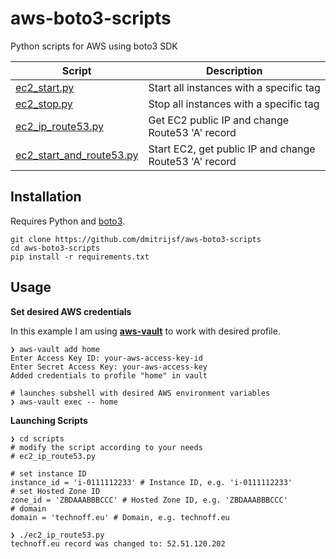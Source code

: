 # aws-boto3-scripts
Python scripts for AWS using boto3 SDK

| Script        			 | Description  									   |
| ---------------------------| ----------------------------------------------------|
| [ec2_start.py](scripts/ec2_start.py)	             | Start all instances with a specific tag             |
| [ec2_stop.py](scripts/ec2_stop.py)	             | Stop all instances with a specific tag              |
| [ec2_ip_route53.py](scripts/ec2_ip_route53.py)     | Get EC2 public IP and change Route53 'A' record    |
| [ec2_start_and_route53.py](scripts/ec2_start_and_route53.py)     | Start EC2, get public IP and change Route53 'A' record    |

## Installation

Requires Python and [boto3](https://github.com/boto/boto3).

```
git clone https://github.com/dmitrijsf/aws-boto3-scripts
cd aws-boto3-scripts
pip install -r requirements.txt
```
## Usage

**Set desired AWS credentials**

In this example I am using [**aws-vault**](https://github.com/99designs/aws-vault) to work with desired profile.

```
❯ aws-vault add home
Enter Access Key ID: your-aws-access-key-id
Enter Secret Access Key: your-aws-access-key
Added credentials to profile "home" in vault

# launches subshell with desired AWS environment variables
❯ aws-vault exec -- home
```
**Launching Scripts**

```
❯ cd scripts
# modify the script according to your needs
# ec2_ip_route53.py

# set instance ID
instance_id = 'i-0111112233' # Instance ID, e.g. 'i-0111112233'
# set Hosted Zone ID
zone_id = 'ZBDAAABBBCCC' # Hosted Zone ID, e.g. 'ZBDAAABBBCCC'
# domain
domain = 'technoff.eu' # Domain, e.g. technoff.eu

❯ ./ec2_ip_route53.py
technoff.eu record was changed to: 52.51.120.202
```